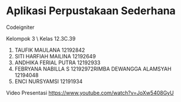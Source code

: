 # Aplikasi Perpustakaan Sederhana 

Codeigniter

Kelompok 3 \\ Kelas 12.3C.39

1. TAUFIK MAULANA 12192842
2. SITI HARFIAH MAILINA 12192649
3. ANDHIKA FERIAL PUTRA 12192933
4. FEBRYANA NABILLA S 12192972RIMBA DEWANGGA ALAMSYAH 12194048
5. ENCI NURSYAMSI 12191934 


Video Presentasi
https://www.youtube.com/watch?v=JoXw5408GyU
